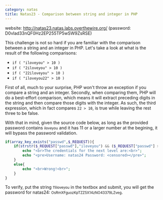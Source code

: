 ```yaml
---
category: natas
title: Natas23 - Comparison between string and integer in PHP
---
```


website: http://natas23.natas.labs.overthewire.org/ (password: D0vlad33nQF0Hz2EP255TP5wSW9ZsRSE)

This challenge is not so hard if you are familiar with the comparison between a string and an integer in PHP. Let's take a look at what is the result of the following comparisons:
- `if ( "iloveyou" > 10 )`
- `if ( "2iloveyou" > 10 )`
- `if ( "22iloveyou" > 10 )`
- `if ( "iloveyou22" > 10 )`

First of all, much to your surprise, PHP won't throw an exception if you compare a string and an integer.
Secondly, when comparing them, PHP will do a best-effort comparison, which means it will extract preceding digits in the string and then compare those digits with the integer.
As such, the third expression, which in fact compares `22 > 10`, is true while leaving the rest three to be false.


With that in mind, given the source code below, as long as the provided password contains <small>iloveyou</small>
and it has 11 or a larger number at the begining, it will bypass the password validation.
```php
if(array_key_exists("passwd",$_REQUEST)){
    if(strstr($_REQUEST["passwd"],"iloveyou") && ($_REQUEST["passwd"] > 10 )){
        echo "<br>The credentials for the next level are:<br>";
        echo "<pre>Username: natas24 Password: <censored></pre>";
    }
    else{
        echo "<br>Wrong!<br>";
    }
}
```

To verify, put the string <small>11iloveyou</small> in the textbox and submit, you will get the password for natas24:
<small>OsRmXFguozKpTZZ5X14zNO43379LZveg</small>.


